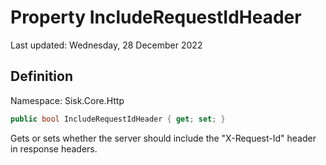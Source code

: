 # Property IncludeRequestIdHeader
Last updated: Wednesday, 28 December 2022

## Definition
Namespace: Sisk.Core.Http

```csharp
public bool IncludeRequestIdHeader { get; set; }
```

Gets or sets whether the server should include the "X-Request-Id" header in response headers.


